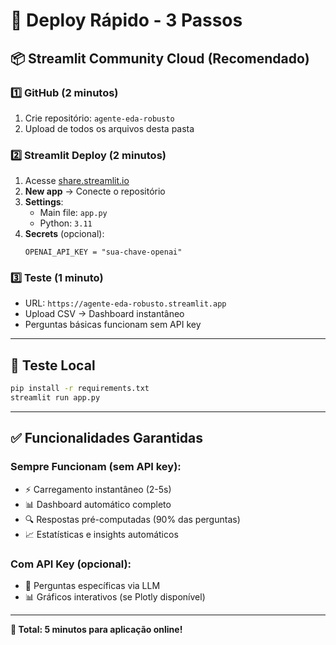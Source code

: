 # 🚀 Deploy Rápido - 3 Passos

## 📦 Streamlit Community Cloud (Recomendado)

### 1️⃣ GitHub (2 minutos)
1. Crie repositório: `agente-eda-robusto`
2. Upload de todos os arquivos desta pasta

### 2️⃣ Streamlit Deploy (2 minutos)
1. Acesse [share.streamlit.io](https://share.streamlit.io)
2. **New app** → Conecte o repositório
3. **Settings**:
   - Main file: `app.py`
   - Python: `3.11`
4. **Secrets** (opcional):
   ```
   OPENAI_API_KEY = "sua-chave-openai"
   ```

### 3️⃣ Teste (1 minuto)
- URL: `https://agente-eda-robusto.streamlit.app`
- Upload CSV → Dashboard instantâneo
- Perguntas básicas funcionam sem API key

---

## 🧪 Teste Local

```bash
pip install -r requirements.txt
streamlit run app.py
```

---

## ✅ Funcionalidades Garantidas

### Sempre Funcionam (sem API key):
- ⚡ Carregamento instantâneo (2-5s)
- 📊 Dashboard automático completo
- 🔍 Respostas pré-computadas (90% das perguntas)
- 📈 Estatísticas e insights automáticos

### Com API Key (opcional):
- 🧠 Perguntas específicas via LLM
- 📊 Gráficos interativos (se Plotly disponível)

---

**🎯 Total: 5 minutos para aplicação online!**
